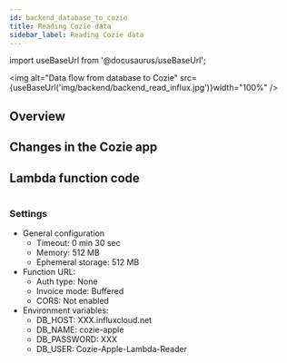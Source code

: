 ```yaml
---
id: backend_database_to_cozie
title: Reading Cozie data
sidebar_label: Reading Cozie data
---
```


import useBaseUrl from '@docusaurus/useBaseUrl'; 


<img alt="Data flow from database to Cozie" src={useBaseUrl('img/backend/backend_read_influx.jpg')}width="100%" />

## Overview


## Changes in the Cozie app


## Lambda function code

```python title="Lambda function"

```

### Settings
- General configuration  
    - Timeout: 0 min 30 sec
    - Memory: 512 MB
    - Ephemeral storage: 512 MB
- Function URL:
    - Auth type: None
    - Invoice mode: Buffered
    - CORS: Not enabled
- Environment variables:
    - DB_HOST: XXX.influxcloud.net
    - DB_NAME: cozie-apple
    - DB_PASSWORD: XXX
    - DB_USER: Cozie-Apple-Lambda-Reader